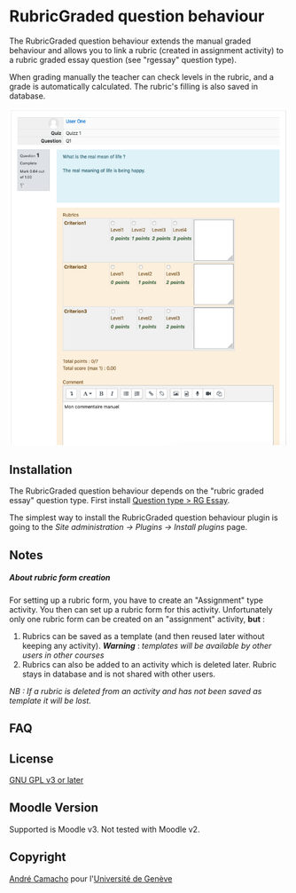 # RubricGraded question behaviour

The RubricGraded question behaviour extends the manual graded behaviour and allows
you to link a rubric (created in assignment activity) to a rubric graded essay
question (see "rgessay" question type).

When grading manually the teacher can check levels in the rubric, and a grade is 
automatically calculated. The rubric's filling is also saved in database.  

![Screenshot](pix/illustration.png "Screenshot")

[//]: # "Lorem ipsum dolor sit amet, consectetur adipiscing elit. Nam condimentum vulputate
         lectus at euismod. Suspendisse lorem quam, dapibus id eleifend non, accumsan aliquam
         risus. Maecenas urna turpis, rhoncus et commodo non, ullamcorper sed magna. Praesent 
         in dapibus justo. Quisque volutpat enim bibendum maximus volutpat. Aliquam lobortis 
         leo sed mauris sodales mattis. Nulla vestibulum eu felis at auctor."

[//]: # "Sed blandit nibh eget auctor pharetra. Nullam non neque molestie felis iaculis luctus. 
         Duis eget efficitur ante. Fusce non nibh in nisl vestibulum consectetur in eu dui. 
         Donec cursus magna mauris, id eleifend sem tempor ut. Curabitur quis mauris id sem 
         accumsan volutpat. Vivamus vestibulum sollicitudin velit vel hendrerit. Phasellus 
         aliquam molestie odio, et ullamcorper diam eleifend et. Nunc non finibus libero. "


## Installation

The RubricGraded question behaviour depends on the "rubric graded essay" question type.
First install
[Question type > RG Essay](https://github.com/a-camacho/moodle-qt-rgessay).

The simplest way to install the RubricGraded question behaviour plugin is going to the 
*Site administration -> Plugins -> Install plugins* page. 

## Notes

##### About rubric form creation

For setting up a rubric form, you have to create an "Assignment" type activity. You then can set
up a rubric form for this activity. Unfortunately only one rubric form can be created on an "assignment"
activity, **but** :

  1. Rubrics can be saved as a template (and then reused later without keeping any activity).
  _**Warning**_ : _templates will be available by other users in other courses_
  2. Rubrics can also be added to an activity which is deleted later. Rubric stays in database and is not
  shared with other users.
  
_NB : If a rubric is deleted from an activity and has not been saved as template it will be lost._
  
## FAQ

## License

[GNU GPL v3 or later](http://www.gnu.org/copyleft/gpl.html) 

## Moodle Version

Supported is Moodle v3. Not tested with Moodle v2.

## Copyright

[André Camacho](https://www.camacho.pt) pour l'[Université de Genève](https://www.unige.ch/)